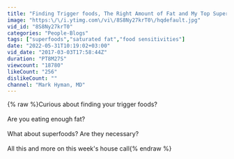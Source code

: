 ```yaml
---
title: "Finding Trigger foods, The Right Amount of Fat and My Top Superfoods"
image: "https:\/\/i.ytimg.com\/vi\/8S8Ny27krT0\/hqdefault.jpg"
vid_id: "8S8Ny27krT0"
categories: "People-Blogs"
tags: ["superfoods","saturated fat","food sensitivities"]
date: "2022-05-31T10:19:02+03:00"
vid_date: "2017-03-03T17:58:44Z"
duration: "PT8M27S"
viewcount: "18780"
likeCount: "256"
dislikeCount: ""
channel: "Mark Hyman, MD"
---
```

{% raw %}Curious about finding your trigger foods?<br /> <br />Are you eating enough fat? <br /><br />What about superfoods? Are they necessary? <br /><br />All this and more on this week's house call{% endraw %}
